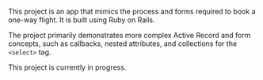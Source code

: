 
This project is an app that mimics the process and forms required to book a one-way flight. It is built using Ruby on Rails.

The project primarily demonstrates more complex Active Record and form concepts, such as callbacks, nested attributes, and collections for the `<select>` tag.

This project is currently in progress.
